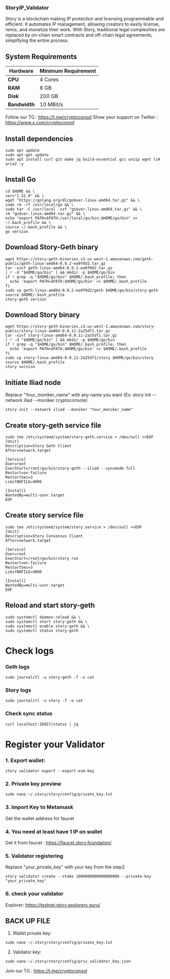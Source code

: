 ### StoryIP_Validator

Story is a blockchain making IP protection and licensing programmable and efficient. It automates IP management, allowing creators to easily license, remix, and monetize their work. With Story, traditional legal complexities are replaced by on-chain smart contracts and off-chain legal agreements, simplifying the entire process.

## System Requirements

| **Hardware** | **Minimum Requirement** |
|--------------|-------------------------|
| **CPU**      | 4 Cores                 |
| **RAM**      | 8 GB                    |
| **Disk**     | 200 GB                  |
| **Bandwidth**| 10 MBit/s               |


Follow our TG : https://t.me/cryptoconsol
Show your support on Twitter : https://www.x.com/cryptoconsol


## Install dependencies

```
sudo apt update
sudo apt-get update
sudo apt install curl git make jq build-essential gcc unzip wget lz4 aria2 -y
```

## Install Go

```
cd $HOME && \
ver="1.22.0" && \
wget "https://golang.org/dl/go$ver.linux-amd64.tar.gz" && \
sudo rm -rf /usr/local/go && \
sudo tar -C /usr/local -xzf "go$ver.linux-amd64.tar.gz" && \
rm "go$ver.linux-amd64.tar.gz" && \
echo "export PATH=$PATH:/usr/local/go/bin:$HOME/go/bin" >> ~/.bash_profile && \
source ~/.bash_profile && \
go version
```

## Download Story-Geth binary

```
wget https://story-geth-binaries.s3.us-west-1.amazonaws.com/geth-public/geth-linux-amd64-0.9.2-ea9f0d2.tar.gz
tar -xzvf geth-linux-amd64-0.9.2-ea9f0d2.tar.gz
[ ! -d "$HOME/go/bin" ] && mkdir -p $HOME/go/bin
if ! grep -q "$HOME/go/bin" $HOME/.bash_profile; then
  echo 'export PATH=$PATH:$HOME/go/bin' >> $HOME/.bash_profile
fi
sudo cp geth-linux-amd64-0.9.2-ea9f0d2/geth $HOME/go/bin/story-geth
source $HOME/.bash_profile
story-geth version
```

## Download Story binary

```
wget https://story-geth-binaries.s3.us-west-1.amazonaws.com/story-public/story-linux-amd64-0.9.11-2a25df1.tar.gz
tar -xzvf story-linux-amd64-0.9.11-2a25df1.tar.gz
[ ! -d "$HOME/go/bin" ] && mkdir -p $HOME/go/bin
if ! grep -q "$HOME/go/bin" $HOME/.bash_profile; then
  echo 'export PATH=$PATH:$HOME/go/bin' >> $HOME/.bash_profile
fi
sudo cp story-linux-amd64-0.9.11-2a25df1/story $HOME/go/bin/story
source $HOME/.bash_profile
story version
```

## Initiate Iliad node

Replace "Your_moniker_name" with any name you want 
(Ex: story init --network iliad --moniker cryptoconsole)

```
story init --network iliad --moniker "Your_moniker_name"
```

## Create story-geth service file
```
sudo tee /etc/systemd/system/story-geth.service > /dev/null <<EOF
[Unit]
Description=Story Geth Client
After=network.target

[Service]
User=root
ExecStart=/root/go/bin/story-geth --iliad --syncmode full
Restart=on-failure
RestartSec=3
LimitNOFILE=4096

[Install]
WantedBy=multi-user.target
EOF
```
## Create story service file

```
sudo tee /etc/systemd/system/story.service > /dev/null <<EOF
[Unit]
Description=Story Consensus Client
After=network.target

[Service]
User=root
ExecStart=/root/go/bin/story run
Restart=on-failure
RestartSec=3
LimitNOFILE=4096

[Install]
WantedBy=multi-user.target
EOF
```

## Reload and start story-geth
```
sudo systemctl daemon-reload && \
sudo systemctl start story-geth && \
sudo systemctl enable story-geth && \
sudo systemctl status story-geth
```

# Check logs

### Geth logs
```
sudo journalctl -u story-geth -f -o cat
```
### Story logs
```
sudo journalctl -u story -f -o cat
```
### Check sync status

```
curl localhost:26657/status | jq
```

# Register your Validator

### 1. Export wallet:
```
story validator export --export-evm-key
```
### 2. Private key preview
```
sudo nano ~/.story/story/config/private_key.txt
```
### 3. Import Key to Metamask 

Get the wallet address for faucet

### 4. You need at least have 1 IP on wallet

Get it from faucet : https://faucet.story.foundation/

### 5. Validator registering

Replace "your_private_key" with your key from the step2

```
story validator create --stake 1000000000000000000 --private-key "your_private_key"
```

### 6. check your validator

Explorer: https://testnet.story.explorers.guru/



## BACK UP FILE

1. Wallet private key:
```
sudo nano ~/.story/story/config/private_key.txt
```
2. Validator key:

```
sudo nano ~/.story/story/config/priv_validator_key.json
```

Join our TG : https://t.me/cryptoconsol
